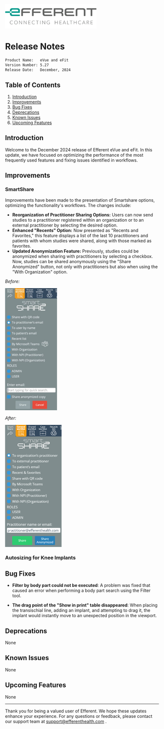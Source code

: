 <img class="logo" width="300" alt="logo" src="../../efferent_logo.png" />

<br/>

# Release Notes

```
Product Name:   eVue and eFit
Version Number: 5.27
Release Date:   December, 2024
```

## Table of Contents

1. [Introduction](#introduction)
2. [Improvements](#improvements)
3. [Bug Fixes](#bug-fixes)
4. [Deprecations](#deprecations)
5. [Known Issues](#known-issues)
6. [Upcoming Features](#upcoming-features)

## Introduction

Welcome to the December 2024 release of Efferent eVue and eFit. In this update, we have focused on optimizing the performance of the most frequently used features and fixing issues identified in  workflows.
## Improvements

### SmartShare 

Improvements have been made to the presentation of Smartshare options, optimizing the functionality's workflows. The changes include:

- **Reorganization of Practitioner Sharing Options:** Users can now send studies to a practitioner registered within an organization or to an external practitioner by selecting the desired option.
- **Enhanced "Recents" Option:** Now presented as "Recents and Favorites," this feature displays a list of the last 10 practitioners and patients with whom studies were shared, along with those marked as favorites.
- **Updated Anonymization Feature:** Previously, studies could be anonymized when sharing with practitioners by selecting a checkbox. Now, studies can be shared anonymously using the "Share Anonymized" button, not only with practitioners but also when using the "With Organization" option.

_Before:_

<img height=400 src="before.png">

_After:_

<img height=400 src="after.png">

### Autosizing for Knee Implants



## Bug Fixes

- **Filter by body part could not be executed**: A problem was fixed that caused an error when performing a body part search using the Filter tool.

- **The drag point of the "Show in print" table disappeared**: When placing the transischial line, adding an implant, and attempting to drag it, the implant would instantly move to an unexpected position in the viewport.

## Deprecations

None

## Known Issues

None

## Upcoming Features

None

---

Thank you for being a valued user of Efferent. We hope these updates enhance your experience. For any questions or feedback, please contact our support team at support@efferenthealth.com .